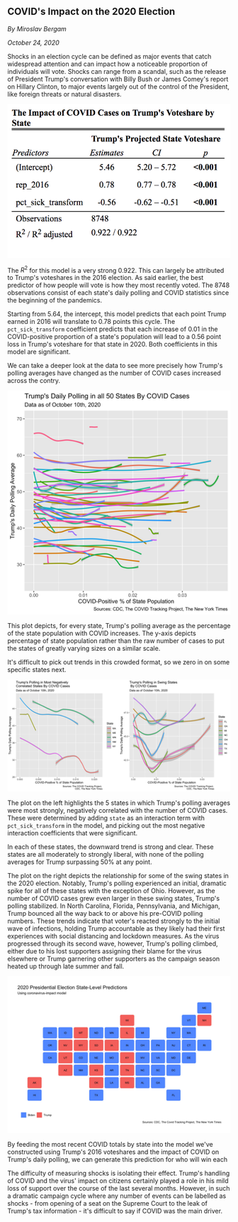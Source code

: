 ## COVID's Impact on the 2020 Election

_By Miroslav Bergam_

_October 24, 2020_

Shocks in an election cycle can be defined as major events that catch widespread attention and can impact how a noticeable proportion of individuals will vote. Shocks can range from a scandal, such as the release of President Trump's conversation with Billy Bush or James Comey's report on Hillary Clinton, to major events largely out of the control of the President, like foreign threats or natural disasters. 

![](../figures/covidtable.png)

The $R^2$ for this model is a very strong 0.922. This can largely be attributed to Trump's voteshares in the 2016 election. As said earlier, the best predictor of how people will vote is how they most recently voted. The 8748 observations consist of each state's daily polling and COVID statistics since the beginning of the pandemics.

Starting from 5.64, the intercept, this model predicts that each point Trump earned in 2016 will translate to 0.78 points this cycle. The `pct_sick_transform` coefficient predicts that each increase of 0.01  in the COVID-positive proportion of a state's population will lead to a 0.56 point loss in Trump's voteshare for that state in 2020. Both coefficients in this model are significant. 

We can take a deeper look at the data to see more precisely how Trump's polling averages have changed as the number of COVID cases increased across the contry. 

![](../figures/covidplot50.jpg)

This plot depicts, for every state, Trump's polling average as the percentage of the state population with COVID increases. The y-axis depicts percentage of state population rather than the raw number of cases to put the states of greatly varying sizes on a similar scale. 

It's difficult to pick out trends in this crowded format, so we zero in on some specific states next.

![](../figures/covidplots.jpg)

The plot on the left highlights the 5 states in which Trump's polling averages were most strongly, negatively correlated with the number of COVID cases. These were determined by adding `state` as an interaction term with `pct_sick_transform` in the model, and picking out the most negative interaction coefficients that were significant.

In each of these states, the downward trend is strong and clear. These states are all moderately to strongly liberal, with none of the polling averages for Trump surpassing 50% at any point. 

The plot on the right depicts the relationship for some of the swing states in the 2020 election. Notably, Trump's polling experienced an initial, dramatic spike for all of these states with the exception of Ohio. However, as the number of COVID cases grew even larger in these swing states, Trump's polling stabilized. In North Carolina, Florida, Pennsylvania, and Michigan, Trump bounced all the way back to or above his pre-COVID polling numbers. These trends indicate that voter's reacted strongly to the initial wave of infections, holding Trump accountable as they likely had their first experiences with social distancing and lockdown measures. As the virus progressed through its second wave, however, Trump's polling climbed, either due to his lost supporters assigning their blame for the virus elsewhere or Trump garnering other supporters as the campaign season heated up through late summer and fall. 

![](../figures/covidmap.jpg)

By feeding the most recent COVID totals by state into the model we've constructed using Trump's 2016 voteshares and the impact of COVID on Trump's daily polling, we can generate this prediction for who will win each 

The difficulty of measuring shocks is isolating their effect. Trump's handling of COVID and the virus' impact on citizens certainly played a role in his mild loss of support over the course of the last several months. However, in such a dramatic campaign cycle where any number of events can be labelled as shocks - from opening of a seat on the Supreme Court to the leak of Trump's tax information - it's difficult to say if COVID was the main driver.



